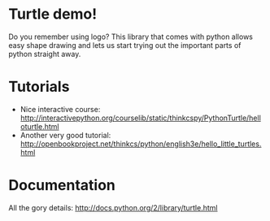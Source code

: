 # Turtle demo!

Do you remember using logo? This library that comes with python allows easy shape drawing and lets us start trying out the important parts of python straight away.

# Tutorials

* Nice interactive course: http://interactivepython.org/courselib/static/thinkcspy/PythonTurtle/helloturtle.html
* Another very good tutorial: http://openbookproject.net/thinkcs/python/english3e/hello_little_turtles.html

# Documentation

All the gory details: http://docs.python.org/2/library/turtle.html

